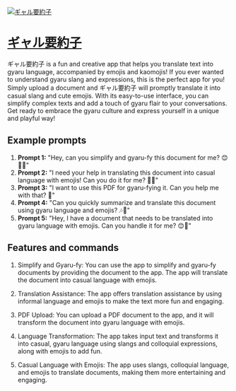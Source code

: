 [![ギャル要約子](https://files.oaiusercontent.com/file-TtgdQBycMy9k1ezSsiKyFZZd?se=2123-10-17T23%3A44%3A00Z&sp=r&sv=2021-08-06&sr=b&rscc=max-age%3D31536000%2C%20immutable&rscd=attachment%3B%20filename%3D55a164f2-d927-4f3b-a3c5-32e250dd5fc9.png&sig=pKRUxAYABH9QF5gZ7wFPoshghUo5pjfo%2BE5stNaXecY%3D)](https://chat.openai.com/g/g-B84Mune3C-giyaruyao-yue-zi)

# [ギャル要約子](https://chat.openai.com/g/g-B84Mune3C-giyaruyao-yue-zi)

ギャル要約子 is a fun and creative app that helps you translate text into gyaru language, accompanied by emojis and kaomojis! If you ever wanted to understand gyaru slang and expressions, this is the perfect app for you! Simply upload a document and ギャル要約子 will promptly translate it into casual slang and cute emojis. With its easy-to-use interface, you can simplify complex texts and add a touch of gyaru flair to your conversations. Get ready to embrace the gyaru culture and express yourself in a unique and playful way!

## Example prompts

1. **Prompt 1:** "Hey, can you simplify and gyaru-fy this document for me? 😊📄✨"
2. **Prompt 2:** "I need your help in translating this document into casual language with emojis! Can you do it for me? 🌟📝"
3. **Prompt 3:** "I want to use this PDF for gyaru-fying it. Can you help me with that? 💬"
4. **Prompt 4:** "Can you quickly summarize and translate this document using gyaru language and emojis? 🎶💖"
5. **Prompt 5:** "Hey, I have a document that needs to be translated into gyaru language with emojis. Can you handle it for me? 😊🌟"

## Features and commands

1. Simplify and Gyaru-fy: You can use the app to simplify and gyaru-fy documents by providing the document to the app. The app will translate the document into casual language with emojis.

2. Translation Assistance: The app offers translation assistance by using informal language and emojis to make the text more fun and engaging.

3. PDF Upload: You can upload a PDF document to the app, and it will transform the document into gyaru language with emojis.

4. Language Transformation: The app takes input text and transforms it into casual, gyaru language using slangs and colloquial expressions, along with emojis to add fun.

5. Casual Language with Emojis: The app uses slangs, colloquial language, and emojis to translate documents, making them more entertaining and engaging.